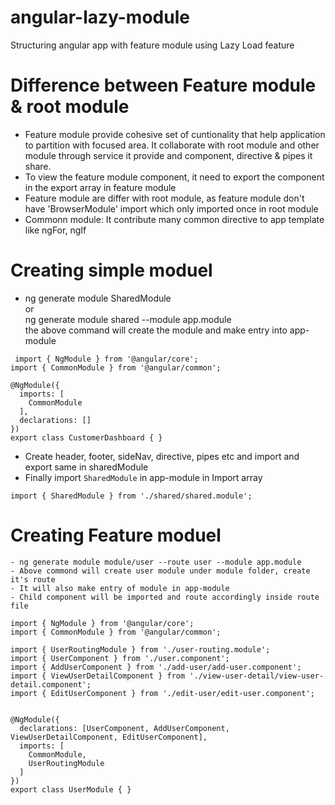 # angular-lazy-module
Structuring angular app with feature module using Lazy Load feature
# Difference between Feature module & root module
  - Feature module provide cohesive set of cuntionality that help application to partition with focused area. It collaborate with root module and other module through service it provide and component, directive & pipes it share.
  - To view the feature module component, it need to export the component in the export array in feature module
  - Feature module are differ with root module, as feature module don't have 'BrowserModule' import which only imported once in root module
  - Commonn module: It contribute many common directive to app template like ngFor, ngIf
# Creating simple moduel
  - ng generate module SharedModule   <br />
      or <br />
    ng generate module shared --module app.module <br />
    the above command will create the module and make entry into app-module
```
 import { NgModule } from '@angular/core';
import { CommonModule } from '@angular/common';

@NgModule({
  imports: [
    CommonModule
  ],
  declarations: []
})
export class CustomerDashboard { }
```
 - Create header, footer, sideNav, directive, pipes etc and import and export same in sharedModule
 - Finally import `SharedModule` in app-module in Import array
 ```
 import { SharedModule } from './shared/shared.module';
 ```
 
 # Creating Feature moduel
    - ng generate module module/user --route user --module app.module
    - Above commond will create user module under module folder, create it's route 
    - It will also make entry of module in app-module
    - Child component will be imported and route accordingly inside route file

```
import { NgModule } from '@angular/core';
import { CommonModule } from '@angular/common';

import { UserRoutingModule } from './user-routing.module';
import { UserComponent } from './user.component';
import { AddUserComponent } from './add-user/add-user.component';
import { ViewUserDetailComponent } from './view-user-detail/view-user-detail.component';
import { EditUserComponent } from './edit-user/edit-user.component';


@NgModule({
  declarations: [UserComponent, AddUserComponent, ViewUserDetailComponent, EditUserComponent],
  imports: [
    CommonModule,
    UserRoutingModule
  ]
})
export class UserModule { }

```
